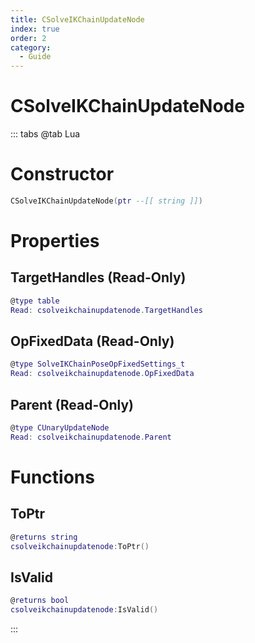 ```yaml
---
title: CSolveIKChainUpdateNode
index: true
order: 2
category:
  - Guide
---
```


# CSolveIKChainUpdateNode

::: tabs
@tab Lua
# Constructor
```lua
CSolveIKChainUpdateNode(ptr --[[ string ]])
```
# Properties
## TargetHandles (Read-Only)
```lua
@type table
Read: csolveikchainupdatenode.TargetHandles
```
## OpFixedData (Read-Only)
```lua
@type SolveIKChainPoseOpFixedSettings_t
Read: csolveikchainupdatenode.OpFixedData
```
## Parent (Read-Only)
```lua
@type CUnaryUpdateNode
Read: csolveikchainupdatenode.Parent
```
# Functions
## ToPtr
```lua
@returns string
csolveikchainupdatenode:ToPtr()
```
## IsValid
```lua
@returns bool
csolveikchainupdatenode:IsValid()
```

:::